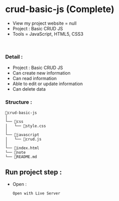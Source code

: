 # crud-basic-js (Complete)
- View my project website = null
- Project : Basic CRUD JS
- Tools = JavaScript, HTML5, CSS3
</br>

### Detail : 
- Project : Basic CRUD JS
- Can create new information
- Can read information
- Able to edit or update information
- Can delete data

### Structure :
```
📁crud-basic-js
│
└── 📁css	
│   └── 📄style.css
│
└── 📁javascript
│   └── 📄crud.js
│
└── 📄index.html
└── 📄note
└── 📄README.md
```

## Run project step : 
- Open :
    ```
    Open with Live Server
    ```